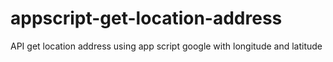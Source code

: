 # appscript-get-location-address
API get location address using app script google with longitude and latitude
